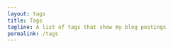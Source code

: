 ```yaml
---
layout: tags
title: Tags
tagline: A list of tags that show my blog postings
permalink: /tags
---
```

